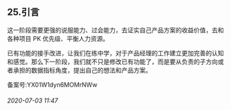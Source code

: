## 25.引言
这一阶段需要更强的说服能力、过会能力，去证实自己产品方案的收益价值，去和各种项目 PK 优先级、平衡人力资源。 


已有功能的接手改进，让我们在练中学，对于产品经理的工作建立更加完善的认知和感觉。那么下一阶段，我们就不只是修改已有功能了，而是要从负责的子方向或者承担的数据指标角度，提出自己的想法和产品方案。 


备案号:YX01W1dyn6MOMrNWw


###### 2020-07-03 11:47
